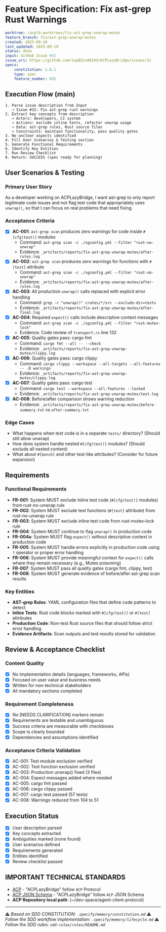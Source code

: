 # Feature Specification: Fix ast-grep Rust Warnings

```yaml
worktree: /acplb-worktrees/fix-ast-grep-unwrap-mutex
feature_branch: fix/ast-grep-unwrap-mutex
created: 2025-09-18
last_updated: 2025-09-19
status: done
input: GitHub Issue #31
issue_uri: https://github.com/lwyBZss8924d/ACPLazyBridge/issues/31
specs:
    constitution: 1.0.1
    type: spec
    feature_number: 031
```

## Execution Flow (main)

```text
1. Parse issue description from Input
   → Issue #31: Fix ast-grep rust warnings
2. Extract key concepts from description
   → Actors: developers, CI system
   → Actions: exclude inline tests, refactor unwrap usage
   → Data: ast-grep rules, Rust source files
   → Constraints: maintain functionality, pass quality gates
3. No unclear aspects identified
4. Fill User Scenarios & Testing section
5. Generate Functional Requirements
6. Identify Key Entities
7. Run Review Checklist
8. Return: SUCCESS (spec ready for planning)
```

## User Scenarios & Testing

### Primary User Story

As a developer working on ACPLazyBridge, I want ast-grep to only report legitimate code issues and not flag test code that appropriately uses `unwrap()`, so that I can focus on real problems that need fixing.

### Acceptance Criteria

- [x] **AC-001**: `ast-grep scan` produces zero warnings for code inside `#[cfg(test)]` modules
    - Command: `ast-grep scan -c ./sgconfig.yml --filter "rust-no-unwrap"`
    - Evidence: `_artifacts/reports/fix-ast-grep-unwrap-mutex/after-rules.log`
- [x] **AC-002**: `ast-grep scan` produces zero warnings for functions with `#[test]` attribute
    - Command: `ast-grep scan -c ./sgconfig.yml --filter "rust-no-unwrap"`
    - Evidence: `_artifacts/reports/fix-ast-grep-unwrap-mutex/after-rules.log`
- [x] **AC-003**: All production `unwrap()` calls replaced with explicit error handling
    - Command: `grep -r "unwrap()" crates/*/src --exclude-dir=tests`
    - Evidence: `_artifacts/reports/fix-ast-grep-unwrap-mutex/after-final.log`
- [x] **AC-004**: Required `expect()` calls include descriptive context messages
    - Command: `ast-grep scan -c ./sgconfig.yml --filter "rust-mutex-lock"`
    - Evidence: Code review of `transport.rs` line 132
- [x] **AC-005**: Quality gates pass: cargo fmt
    - Command: `cargo fmt --all -- --check`
    - Evidence: `_artifacts/reports/fix-ast-grep-unwrap-mutex/clippy.log`
- [x] **AC-006**: Quality gates pass: cargo clippy
    - Command: `cargo clippy --workspace --all-targets --all-features -- -D warnings`
    - Evidence: `_artifacts/reports/fix-ast-grep-unwrap-mutex/clippy.log`
- [x] **AC-007**: Quality gates pass: cargo test
    - Command: `cargo test --workspace --all-features --locked`
    - Evidence: `_artifacts/reports/fix-ast-grep-unwrap-mutex/test.log`
- [x] **AC-008**: Before/after comparison shows warning reduction
    - Evidence: `_artifacts/reports/fix-ast-grep-unwrap-mutex/before-summary.txt` vs `after-summary.txt`

### Edge Cases

- What happens when test code is in a separate `tests/` directory? (Should still allow unwrap)
- How does system handle nested `#[cfg(test)]` modules? (Should exclude all nested content)
- What about `#[bench]` and other test-like attributes? (Consider for future expansion)

## Requirements

### Functional Requirements

- **FR-001**: System MUST exclude inline test code (`#[cfg(test)]` modules) from rust-no-unwrap rule
- **FR-002**: System MUST exclude test functions (`#[test]` attribute) from rust-no-unwrap rule
- **FR-003**: System MUST exclude inline test code from rust-mutex-lock rule
- **FR-004**: System MUST continue to flag `unwrap()` in production code
- **FR-004a**: System MUST flag `expect()` without descriptive context in production code
- **FR-005**: System MUST handle errors explicitly in production code using `?` operator or proper error handling
- **FR-006**: System MUST provide meaningful context for `expect()` calls where they remain necessary (e.g., Mutex poisoning)
- **FR-007**: System MUST pass all quality gates (cargo fmt, clippy, test)
- **FR-008**: System MUST generate evidence of before/after ast-grep scan results

### Key Entities

- **AST-grep Rules**: YAML configuration files that define code patterns to detect
- **Inline Tests**: Rust code blocks marked with `#[cfg(test)]` or `#[test]` attributes
- **Production Code**: Non-test Rust source files that should follow strict error handling
- **Evidence Artifacts**: Scan outputs and test results stored for validation

## Review & Acceptance Checklist

### Content Quality

- [x] No implementation details (languages, frameworks, APIs)
- [x] Focused on user value and business needs
- [x] Written for non-technical stakeholders
- [x] All mandatory sections completed

### Requirement Completeness

- [x] No [NEEDS CLARIFICATION] markers remain
- [x] Requirements are testable and unambiguous
- [x] Success criteria are measurable with checkboxes
- [x] Scope is clearly bounded
- [x] Dependencies and assumptions identified

### Acceptance Criteria Validation

- [x] AC-001: Test module exclusion verified
- [x] AC-002: Test function exclusion verified
- [x] AC-003: Production unwrap() fixed (3 files)
- [x] AC-004: Expect messages added where needed
- [x] AC-005: cargo fmt passed
- [x] AC-006: cargo clippy passed
- [x] AC-007: cargo test passed (57 tests)
- [x] AC-008: Warnings reduced from 104 to 51

## Execution Status

- [x] User description parsed
- [x] Key concepts extracted
- [x] Ambiguities marked (none found)
- [x] User scenarios defined
- [x] Requirements generated
- [x] Entities identified
- [x] Review checklist passed

## IMPORTANT TECHNICAL STANDARDS

- [ACP](https://github.com/zed-industries/agent-client-protocol) - "ACPLazyBridge" follow `ACP` Protocol
- [ACP JSON Schema](https://github.com/zed-industries/agent-client-protocol/blob/main/schema/schema.json) - "ACPLazyBridge" follow `ACP` JSON Schema
- **ACP Repository local path**: (~/dev-space/agent-client-protocol)

---

⚠️ _Based on SDD CONSTITUTION: `.specify/memory/constitution.md`_
⚠️ _Follow the SDD workflow implementation: `.specify/memory/lifecycle.md`_
⚠️ _Follow the SDD rules: `sdd-rules/rules/README.md`_
